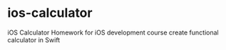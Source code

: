 # ios-calculator
iOS Calculator
Homework for iOS development course
create functional calculator in Swift
